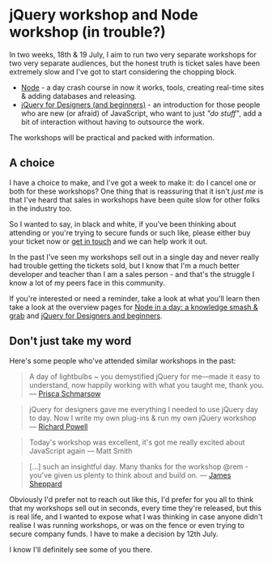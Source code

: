 # jQuery workshop and Node workshop (in trouble?)

In two weeks, 18th & 19 July, I aim to run two very separate workshops for two very separate audiences, but the honest truth is ticket sales have been extremely slow and I've got to start considering the chopping block.

* [Node](https://leftlogic.stagehq.com/events/2287) - a day crash course in now it works, tools, creating real-time sites & adding databases and releasing.
* [jQuery for Designers (and beginners)](https://leftlogic.stagehq.com/events/2286) - an introduction for those people who are new (or afraid) of JavaScript, who want to just *"do stuff"*, add a bit of interaction without having to outsource the work.

The workshops will be practical and packed with information.

## A choice

I have a choice to make, and I've got a week to make it: do I cancel one or both for these workshops? One thing that is reassuring that it isn't *just me* is that I've heard that sales in workshops have been quite slow for other folks in the industry too.

So I wanted to say, in black and white, if you've been thinking about attending or you're trying to secure funds or such like, please either buy your ticket now or [get in touch](http://leftlogic.com/contact?subject=About%20workshops%2013) and we can help work it out.

In the past I've seen my workshops sell out in a single day and never really had trouble getting the tickets sold, but I know that I'm a much better developer and teacher than I am a sales person - and that's the struggle I know a lot of my peers face in this community.

If you're interested or need a reminder, take a look at what you'll learn then take a look at the overview pages for [Node in a day: a knowledge smash & grab](https://leftlogic.stagehq.com/events/2287) and [jQuery for Designers and beginners](https://leftlogic.stagehq.com/events/2286).

## Don't just take my word

Here's some people who've attended similar workshops in the past:

> A day of lightbulbs ~ you demystified jQuery for me—made it easy to understand, now happily working with what you taught me, thank you. — [Prisca Schmarsow](https://twitter.com/prisca_eyedea/status/156439063635820544)

> jQuery for designers gave me everything I needed to use jQuery day to day. Now I write my own plug-ins & run my own jQuery workshop — [Richard Powell](https://twitter.com/byrichardpowell/status/156429746304061440)

> Today's workshop was excellent, it's got me really excited about JavaScript again — Matt Smith

> […] such an insightful day. Many thanks for the workshop @rem - you've given us plenty to think about and build on. — [James Sheppard](http://twitter.com/jimshep/status/195204212425109504)

Obviously I'd prefer not to reach out like this, I'd prefer for you all to think that my workshops sell out in seconds, every time they're released, but this is real life, and I wanted to expose what I was thinking in case anyone didn't realise I was running workshops, or was on the fence or even trying to secure company funds. I have to make a decision by 12th July.

I know I'll definitely see some of you there.
